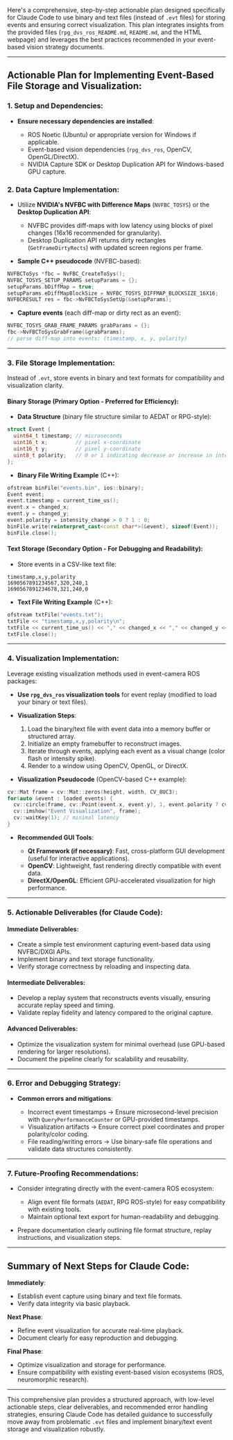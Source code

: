 Here's a comprehensive, step-by-step actionable plan designed specifically for Claude Code to use binary and text files (instead of `.evt` files) for storing events and ensuring correct visualization. This plan integrates insights from the provided files (`rpg_dvs_ros_README.md`, `README.md`, and the HTML webpage) and leverages the best practices recommended in your event-based vision strategy documents.

---

## Actionable Plan for Implementing Event-Based File Storage and Visualization:

### 1. Setup and Dependencies:

* **Ensure necessary dependencies are installed**:

  * ROS Noetic (Ubuntu) or appropriate version for Windows if applicable.
  * Event-based vision dependencies (`rpg_dvs_ros`, OpenCV, OpenGL/DirectX).
  * NVIDIA Capture SDK or Desktop Duplication API for Windows-based GPU capture.

### 2. Data Capture Implementation:

* Utilize **NVIDIA's NVFBC with Difference Maps** (`NVFBC_TOSYS`) or the **Desktop Duplication API**:

  * NVFBC provides diff-maps with low latency using blocks of pixel changes (16x16 recommended for granularity).
  * Desktop Duplication API returns dirty rectangles (`GetFrameDirtyRects`) with updated screen regions per frame.

* **Sample C++ pseudocode** (NVFBC-based):

```cpp
NVFBCToSys *fbc = NvFBC_CreateToSys();
NVFBC_TOSYS_SETUP_PARAMS setupParams = {};
setupParams.bDiffMap = true;
setupParams.eDiffMapBlockSize = NVFBC_TOSYS_DIFFMAP_BLOCKSIZE_16X16;
NVFBCRESULT res = fbc->NvFBCToSysSetUp(&setupParams);
```

* **Capture events** (each diff-map or dirty rect as an event):

```cpp
NVFBC_TOSYS_GRAB_FRAME_PARAMS grabParams = {};
fbc->NvFBCToSysGrabFrame(&grabParams);
// parse diff-map into events: (timestamp, x, y, polarity)
```

---

### 3. File Storage Implementation:

Instead of `.evt`, store events in binary and text formats for compatibility and visualization clarity.

#### Binary Storage (Primary Option - Preferred for Efficiency):

* **Data Structure** (binary file structure similar to AEDAT or RPG-style):

```c
struct Event {
  uint64_t timestamp; // microseconds
  uint16_t x;         // pixel x-coordinate
  uint16_t y;         // pixel y-coordinate
  uint8_t polarity;   // 0 or 1 indicating decrease or increase in intensity
};
```

* **Binary File Writing Example** (C++):

```cpp
ofstream binFile("events.bin", ios::binary);
Event event;
event.timestamp = current_time_us();
event.x = changed_x;
event.y = changed_y;
event.polarity = intensity_change > 0 ? 1 : 0;
binFile.write(reinterpret_cast<const char*>(&event), sizeof(Event));
binFile.close();
```

#### Text Storage (Secondary Option - For Debugging and Readability):

* Store events in a CSV-like text file:

```csv
timestamp,x,y,polarity
1690567891234567,320,240,1
1690567891234678,321,240,0
```

* **Text File Writing Example** (C++):

```cpp
ofstream txtFile("events.txt");
txtFile << "timestamp,x,y,polarity\n";
txtFile << current_time_us() << "," << changed_x << "," << changed_y << "," << (intensity_change > 0 ? 1 : 0) << "\n";
txtFile.close();
```

---

### 4. Visualization Implementation:

Leverage existing visualization methods used in event-camera ROS packages:

* **Use `rpg_dvs_ros` visualization tools** for event replay (modified to load your binary or text files).

* **Visualization Steps**:

  1. Load the binary/text file with event data into a memory buffer or structured array.
  2. Initialize an empty framebuffer to reconstruct images.
  3. Iterate through events, applying each event as a visual change (color flash or intensity spike).
  4. Render to a window using OpenCV, OpenGL, or DirectX.

* **Visualization Pseudocode** (OpenCV-based C++ example):

```cpp
cv::Mat frame = cv::Mat::zeros(height, width, CV_8UC3);
for(auto &event : loaded_events) {
  cv::circle(frame, cv::Point(event.x, event.y), 1, event.polarity ? cv::Scalar(0,255,0) : cv::Scalar(0,0,255), -1);
  cv::imshow("Event Visualization", frame);
  cv::waitKey(1); // minimal latency
}
```

* **Recommended GUI Tools**:

  * **Qt Framework (if necessary)**: Fast, cross-platform GUI development (useful for interactive applications).
  * **OpenCV**: Lightweight, fast rendering directly compatible with event data.
  * **DirectX/OpenGL**: Efficient GPU-accelerated visualization for high performance.

---

### 5. Actionable Deliverables (for Claude Code):

#### Immediate Deliverables:

* Create a simple test environment capturing event-based data using NVFBC/DXGI APIs.
* Implement binary and text storage functionality.
* Verify storage correctness by reloading and inspecting data.

#### Intermediate Deliverables:

* Develop a replay system that reconstructs events visually, ensuring accurate replay speed and timing.
* Validate replay fidelity and latency compared to the original capture.

#### Advanced Deliverables:

* Optimize the visualization system for minimal overhead (use GPU-based rendering for larger resolutions).
* Document the pipeline clearly for scalability and reusability.

---

### 6. Error and Debugging Strategy:

* **Common errors and mitigations**:

  * Incorrect event timestamps → Ensure microsecond-level precision with `QueryPerformanceCounter` or GPU-provided timestamps.
  * Visualization artifacts → Ensure correct pixel coordinates and proper polarity/color coding.
  * File reading/writing errors → Use binary-safe file operations and validate data structures consistently.

---

### 7. Future-Proofing Recommendations:

* Consider integrating directly with the event-camera ROS ecosystem:

  * Align event file formats (`AEDAT`, RPG ROS-style) for easy compatibility with existing tools.
  * Maintain optional text export for human-readability and debugging.

* Prepare documentation clearly outlining file format structure, replay instructions, and visualization steps.

---

## Summary of Next Steps for Claude Code:

**Immediately**:

* Establish event capture using binary and text file formats.
* Verify data integrity via basic playback.

**Next Phase**:

* Refine event visualization for accurate real-time playback.
* Document clearly for easy reproduction and debugging.

**Final Phase**:

* Optimize visualization and storage for performance.
* Ensure compatibility with existing event-based vision ecosystems (ROS, neuromorphic research).

---

This comprehensive plan provides a structured approach, with low-level actionable steps, clear deliverables, and recommended error handling strategies, ensuring Claude Code has detailed guidance to successfully move away from problematic `.evt` files and implement binary/text event storage and visualization robustly.
